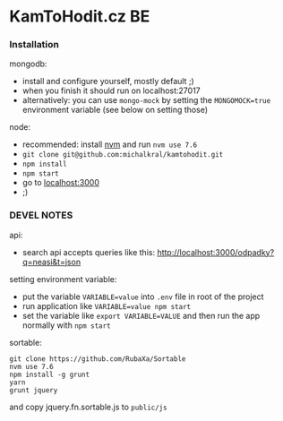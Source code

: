KamToHodit.cz BE
================

### Installation

mongodb:
 * install and configure yourself, mostly default ;)
 * when you finish it should run on localhost:27017
 * alternatively: you can use `mongo-mock` by setting the `MONGOMOCK=true` environment variable (see below on setting those)

node:
 * recommended: install [nvm](https://github.com/creationix/nvm) and run `nvm use 7.6`
 * `git clone git@github.com:michalkral/kamtohodit.git`
 * `npm install`
 * `npm start`
 * go to [localhost:3000](http://localhost:3000)
 * ;) 


### DEVEL NOTES

api:
 * search api accepts queries like this: [http://localhost:3000/odpadky?q=neasi&t=json](http://localhost:3000/odpadky?q=neasi&t=json)

setting environment variable:
 * put the variable `VARIABLE=value` into `.env` file in root of the project
 * run application like `VARIABLE=value npm start`
 * set the variable like `export VARIABLE=VALUE` and then run the app normally with `npm start`


sortable:
```
git clone https://github.com/RubaXa/Sortable
nvm use 7.6
npm install -g grunt
yarn
grunt jquery
```
and copy jquery.fn.sortable.js to `public/js`
